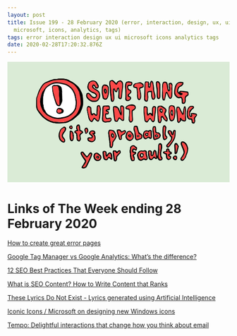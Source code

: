 ```yaml
---
layout: post
title: Issue 199 - 28 February 2020 (error, interaction, design, ux, ui,
  microsoft, icons, analytics, tags)
tags: error interaction design ux ui microsoft icons analytics tags
date: 2020-02-28T17:20:32.876Z
---
```

![How to create great error pages](/assets/uploads/issue-199.png "How to create great error pages")

# Links of The Week ending 28 February 2020

<a href="https://uxdesign.cc/how-to-create-great-error-pages-b2de5e5daca8" title="How to create great error pages" alt="How to create great error pages" target="_blank">How to create great error pages</a>

<a href="https://www.analyticsmania.com/post/google-tag-manager-vs-google-analytics/" title="Google Tag Manager vs Google Analytics: What’s the difference?" alt="Google Tag Manager vs Google Analytics: What’s the difference?" target="_blank">Google Tag Manager vs Google Analytics: What’s the difference?</a>

<a href="https://ahrefs.com/blog/seo-best-practices/" title="12 SEO Best Practices That Everyone Should Follow" alt="12 SEO Best Practices That Everyone Should Follow" target="_blank">12 SEO Best Practices That Everyone Should Follow</a>

<a href="https://ahrefs.com/blog/seo-content/" title="What is SEO Content? How to Write Content that Ranks" alt="What is SEO Content? How to Write Content that Ranks" target="_blank">What is SEO Content? How to Write Content that Ranks</a>

<a href="https://theselyricsdonotexist.com" title="These Lyrics Do Not Exist - Lyrics generated using Artificial Intelligence" alt="These Lyrics Do Not Exist - Lyrics generated using Artificial Intelligence" target="_blank">These Lyrics Do Not Exist - Lyrics generated using Artificial Intelligence</a>

<a href="https://medium.com/microsoft-design/iconic-icons-designing-the-world-of-windows-5e70e25e5416" title="Iconic Icons / Microsoft on designing new Windows icons" alt="Iconic Icons / Microsoft on designing new Windows icons" target="_blank">Iconic Icons / Microsoft on designing new Windows icons</a>

<a href="https://www.uxdetails.com/tempo" title="Tempo: Delightful interactions that change how you think about email" alt="Tempo: Delightful interactions that change how you think about email" target="_blank">Tempo: Delightful interactions that change how you think about email</a>